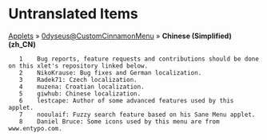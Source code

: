# Untranslated Items
[Applets](../../../README.md) &#187; [0dyseus@CustomCinnamonMenu](../README.md) &#187; **Chinese (Simplified) (zh_CN)**

       1	Bug reports, feature requests and contributions should be done on this xlet's repository linked below.
       2	NikoKrause: Bug fixes and German localization.
       3	Radek71: Czech localization.
       4	muzena: Croatian localization.
       5	giwhub: Chinese localization.
       6	lestcape: Author of some advanced features used by this applet.
       7	nooulaif: Fuzzy search feature based on his Sane Menu applet.
       8	Daniel Bruce: Some icons used by this menu are from www.entypo.com.
